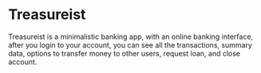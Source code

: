 # Treasureist

Treasureist is a minimalistic banking app, with an online banking interface, after you login to your account, you can see all the transactions, summary data, options to transfer money to other users, request loan, and close account.

